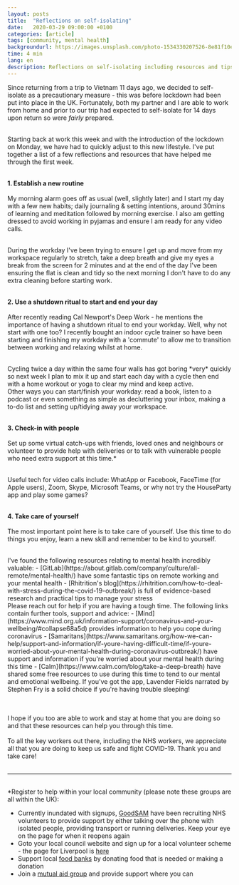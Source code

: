 ```yaml
---
layout: posts
title:  "Reflections on self-isolating"
date:   2020-03-29 09:00:00 +0100
categories: [article]
tags: [community, mental health]
backgroundurl: https://images.unsplash.com/photo-1534330207526-8e81f10ec6fc?ixlib=rb-1.2.1&ixid=eyJhcHBfaWQiOjEyMDd9&auto=format&fit=crop&w=1050&q=80
time: 4 min
lang: en
description: Reflections on self-isolating including resources and tips on working from home, managing your mental health and helping within your community during the coronavirus outbreak.
---
```


Since returning from a trip to Vietnam 11 days ago, we decided to self-isolate as a precautionary measure - this was before lockdown had been put into place in the UK. Fortunately, both my partner and I are able to work from home and prior to our trip had expected to self-isolate for 14 days upon return so were *fairly* prepared.

<br>
Starting back at work this week and with the introduction of the lockdown on Monday, we have had to quickly adjust to this new lifestyle. I've put together a list of a few reflections and resources that have helped me through the first week. 
<br><br>


**1. Establish a new routine**
<br><br>
My morning alarm goes off as usual (well, slightly later) and I start my day with a few new habits; daily journaling & setting intentions, around 30mins of learning and meditation followed by morning exercise. I also am getting dressed to avoid working in pyjamas and ensure I am ready for any video calls. 

<br>
During the workday I've been trying to ensure I get up and move from my workspace regularly to stretch, take a deep breath and give my eyes a break from the screen for 2 minutes and at the end of the day I've been ensuring the flat is clean and tidy so the next morning I don't have to do any extra cleaning before starting work. 
<br><br>

**2. Use a shutdown ritual to start and end your day**
<br><br>
After recently reading Cal Newport's Deep Work - he mentions the importance of having a shutdown ritual to end your workday. Well, why not start with one too? I recently bought an indoor cycle trainer so have been starting and finishing my workday with a 'commute' to allow me to transition between working and relaxing whilst at home. 

<br>
Cycling twice a day within the same four walls has got boring *very* quickly so next week I plan to mix it up and start each day with a cycle then end with a home workout or yoga to clear my mind and keep active. 

<br>
Other ways you can start/finish your workday: read a book, listen to a podcast or even something as simple as decluttering your inbox, making a to-do list and setting up/tidying away your workspace.
<br><br>

**3. Check-in with people**
<br><br>
Set up some virtual catch-ups with friends, loved ones and neighbours or volunteer to provide help with deliveries or to talk with vulnerable people who need extra support at this time.*

<br>
Useful tech for video calls include: WhatApp or Facebook, FaceTime (for Apple users), Zoom, Skype, Microsoft Teams, or why not try the HouseParty app and play some games?
<br><br>

**4. Take care of yourself**
<br><br>
The most important point here is to take care of yourself. Use this time to do things you enjoy, learn a new skill and remember to be kind to yourself. 

<br>
I've found the following resources relating to mental health incredibly valuable:
- [GitLab](https://about.gitlab.com/company/culture/all-remote/mental-health/) have some fantastic tips on remote working and your mental health
-  [Rhitrition's blog](https://rhitrition.com/how-to-deal-with-stress-during-the-covid-19-outbreak/) is full of evidence-based research and practical tips to manage your stress

<br>
Please reach out for help if you are having a tough time. The following links contain further tools, support and advice:
- [Mind](https://www.mind.org.uk/information-support/coronavirus-and-your-wellbeing/#collapse68a5d) provides information to help you cope during coronavirus
- [Samaritans](https://www.samaritans.org/how-we-can-help/support-and-information/if-youre-having-difficult-time/if-youre-worried-about-your-mental-health-during-coronavirus-outbreak/) have support and information if you're worried about your mental health during this time 
- [Calm](https://www.calm.com/blog/take-a-deep-breath) have shared some free resources to use during this time to tend to our mental and emotional wellbeing. If you've got the app, Lavender Fields narrated by Stephen Fry is a solid choice if you're having trouble sleeping!


<br><br>
I hope if you too are able to work and stay at home that you are doing so and that these resources can help you through this time.
<br><br>
To all the key workers out there, including the NHS workers, we appreciate all that you are doing to keep us safe and fight COVID-19. Thank you and take care!
<br><br>

---
<br>
*Register to help within your local community (please note these groups are all within the UK):

- Currently inundated with signups, [GoodSAM](https://www.goodsamapp.org/NHSvolunteerresponders) have been recruiting NHS volunteers to provide support by either talking over the phone with isolated people, providing transport or running deliveries. Keep your eye on the page for when it reopens again  
- Goto your local council website and sign up for a local volunteer scheme - the page for Liverpool is [here](https://liverpool.gov.uk/communities-and-safety/emergency-planning/coronavirus/coronavirus-volunteer-to-help/)
- Support local [food banks](https://www.trusselltrust.org/coronavirus-food-banks/) by donating food that is needed or making a donation
- Join a [mutual aid group](https://freedomnews.org.uk/covid-19-uk-mutual-aid-groups-a-list/) and provide support where you can 